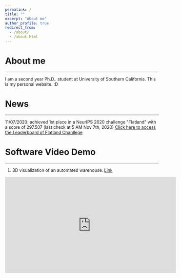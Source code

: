 ```yaml
---
permalink: /
title: ""
excerpt: "About me"
author_profile: true
redirect_from: 
  - /about/
  - /about.html
---
```


# About me

----

I am a second year Ph.D.. student at University of Southern California. This is my personal website. :D

# News

---

11/07/2020: achieved 1st place in a NeurIPS 2020 challenge "Flatland" with a score of 297.507 (last check at 5 AM Nov 7th, 2020) [Click here to access the Leaderboard of Flatland Chanllege](https://www.aicrowd.com/challenges/neurips-2020-flatland-challenge/leaderboards)



# Software Video Demo

---

1. 3D visualization of an automated warehouse. [Link](https://yizh.me/software/)

<iframe width="560" height="315" src="https://www.youtube-nocookie.com/embed/omjpT013b3s" frameborder="0" allow="accelerometer; autoplay; clipboard-write; encrypted-media; gyroscope; picture-in-picture" allowfullscreen></iframe>




